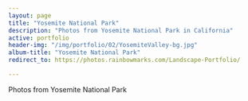 ```yaml
---
layout: page
title: "Yosemite National Park"
description: "Photos from Yosemite National Park in California"
active: portfolio
header-img: "/img/portfolio/02/YosemiteValley-bg.jpg"
album-title: "Yosemite National Park"
redirect_to: https://photos.rainbowmarks.com/Landscape-Portfolio/

---
```

Photos from Yosemite National Park


